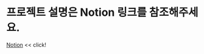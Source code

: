 # 프로젝트 설명은 Notion 링크를 참조해주세요.
[Notion](https://www.notion.so/mokhs/AniWag-QR-8d40ddacb2aa40b081e3b733603eedec) << click!
